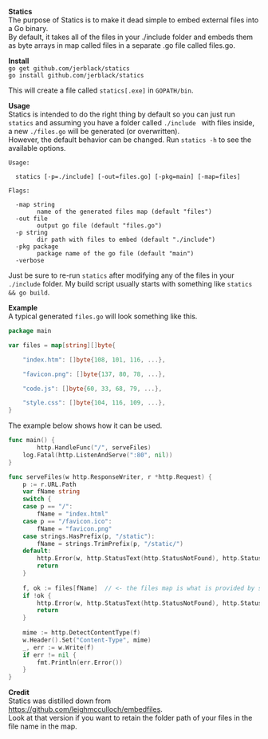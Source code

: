 **Statics**  
The purpose of Statics is to make it dead simple to embed external files into a Go binary.  
By default, it takes all of the files in your ./include folder and embeds them as byte arrays in map called files in a separate .go file called files.go.    

**Install**  
`go get github.com/jerblack/statics`  
`go install github.com/jerblack/statics`  

This will create a file called `statics[.exe]` in `GOPATH/bin`.

**Usage**  
Statics is intended to do the right thing by default so you can just run `statics` and assuming you have a folder called `./include ` with files inside, a new `./files.go` will be generated (or overwritten).  
However, the default behavior can be changed. Run `statics -h` to see the available options.  

```
Usage:

  statics [-p=./include] [-out=files.go] [-pkg=main] [-map=files]

Flags:

  -map string
        name of the generated files map (default "files")
  -out file
        output go file (default "files.go")
  -p string
        dir path with files to embed (default "./include")
  -pkg package
        package name of the go file (default "main")
  -verbose

```
Just be sure to re-run `statics` after modifying any of the files in your `./include` folder. My build script usually starts with something like `statics && go build`.

**Example**  
A typical generated `files.go` will look something like this.  
```go
package main

var files = map[string][]byte{

	"index.htm": []byte{108, 101, 116, ...},

	"favicon.png": []byte{137, 80, 78, ...},

	"code.js": []byte{60, 33, 68, 79, ...},

	"style.css": []byte{104, 116, 109, ...},
}

```

The example below shows how it can be used.  

```go
func main() {
    	http.HandleFunc("/", serveFiles)
	log.Fatal(http.ListenAndServe(":80", nil))
}

func serveFiles(w http.ResponseWriter, r *http.Request) {
	p := r.URL.Path
	var fName string
	switch {
	case p == "/":
		fName = "index.html"
	case p == "/favicon.ico":
		fName = "favicon.png"
	case strings.HasPrefix(p, "/static"):
		fName = strings.TrimPrefix(p, "/static/")
	default:
		http.Error(w, http.StatusText(http.StatusNotFound), http.StatusNotFound)
		return
	}
	
	f, ok := files[fName]  // <- the files map is what is provided by statics
	if !ok {
		http.Error(w, http.StatusText(http.StatusNotFound), http.StatusNotFound)
		return
	}
	
	mime := http.DetectContentType(f)
	w.Header().Set("Content-Type", mime)
	_, err := w.Write(f)
    if err != nil {
        fmt.Println(err.Error())
    }
}

```

**Credit**  
Statics was distilled down from https://github.com/leighmcculloch/embedfiles.   
Look at that version if you want to retain the folder path of your files in the file name in the map.  
